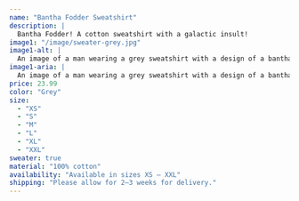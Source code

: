 ```yaml
---
name: "Bantha Fodder Sweatshirt"
description: |
  Bantha Fodder! A cotton sweatshirt with a galactic insult!
image1: "/image/sweater-grey.jpg"
image1-alt: |
  An image of a man wearing a grey sweatshirt with a design of a bantha with the text 'Bantha Fodder' on the front.
image1-aria: |
  An image of a man wearing a grey sweatshirt with a design of a bantha with the text 'Bantha Fodder' on the front.
price: 23.99
color: "Grey"
size:
  - "XS"
  - "S"
  - "M"
  - "L"
  - "XL"
  - "XXL"
sweater: true
material: "100% cotton"
availability: "Available in sizes XS – XXL"
shipping: "Please allow for 2–3 weeks for delivery."
---
```

